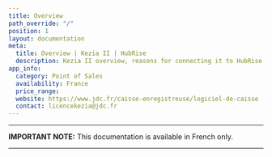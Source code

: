 ```yaml
---
title: Overview
path_override: "/"
position: 1
layout: documentation
meta:
  title: Overview | Kezia II | HubRise
  description: Kezia II overview, reasons for connecting it to HubRise and summary of integrated features. Synchronise data between your EPOS and your apps.
app_info:
  category: Point of Sales
  availability: France
  price_range:
  website: https://www.jdc.fr/caisse-enregistreuse/logiciel-de-caisse
  contact: licencekezia@jdc.fr
---
```


---

**IMPORTANT NOTE:** This documentation is available <Link to="/fr/apps/kezia" addLocalePrefix={false}>in French only</Link>.

---
